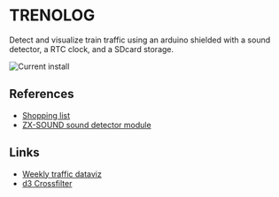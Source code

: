 # TRENOLOG

Detect and visualize train traffic using an arduino shielded with a
sound detector, a RTC clock, and a SDcard storage.

![Current install](http://i.imgur.com/IHbeFl.jpg)

## References

* [Shopping list](https://pad.tetalab.org/p/detecteur-train)
* [ZX-SOUND sound detector module](http://www.inexglobal.com/downloads/ZX-sound_e.pdf)

## Links

* [Weekly traffic dataviz](http://trends.truliablog.com/vis/tru247/)
* [d3 Crossfilter](https://github.com/square/crossfilter/wiki/API-Reference)
